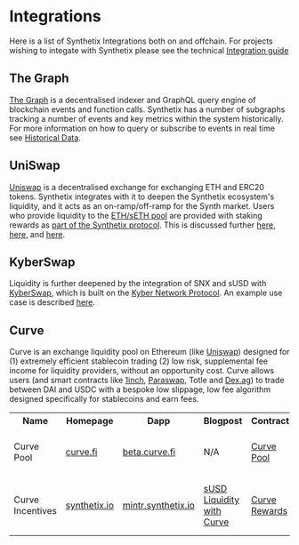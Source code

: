 # Integrations

Here is a list of Synthetix Integrations both on and offchain. For projects wishing to integate with Synthetix please see the technical [Integration guide](/integration-guide/)

## The Graph

[The Graph](http://thegraph.com/) is a decentralised indexer and GraphQL query engine of blockchain events and function calls. Synthetix has a number of subgraphs tracking a number of events and key metrics within the system historically. For more information on how to query or subscribe to events in real time see [Historical Data](../historical-data.md).

## UniSwap

[Uniswap](https://uniswap.io/) is a decentralised exchange for exchanging ETH and ERC20 tokens. Synthetix integrates with it to deepen the Synthetix ecosystem's liquidity, and it acts as an on-ramp/off-ramp for the Synth market. Users who provide liquidity to the [ETH/sETH pool](https://uniswap.exchange/swap/0x42456D7084eacF4083f1140d3229471bbA2949A8) are provided with staking rewards as [part of the Synthetix protocol](https://sips.synthetix.io/sips/sip-8). This is discussed further [here](https://blog.synthetix.io/uniswap-seth-pool-incentives/), [here](https://blog.synthetix.io/snx-arbitrage-pool/), and [here](https://blog.synthetix.io/new-uniswap-seth-lp-reward-system/).

## KyberSwap

Liquidity is further deepened by the integration of SNX and sUSD with [KyberSwap](https://kyberswap.com/swap/eth-snx), which is built on the [Kyber Network Protocol](https://kyber.network/). An example use case is described [here](https://blog.synthetix.io/snx-liquidity-has-been-added-to-kyberswap/).

## Curve

Curve is an exchange liquidity pool on Ethereum (like [Uniswap](https://uniswap.exchange/swap)) designed for (1) extremely efficient stablecoin trading (2) low risk, supplemental fee income for liquidity providers, without an opportunity cost.
Curve allows users (and smart contracts like [1inch](https://1inch.exchange/), [Paraswap](https://paraswap.io/), Totle and [Dex.ag](http://dex.ag)) to trade between DAI and USDC with a bespoke low slippage, low fee algorithm designed specifically for stablecoins and earn fees.

<table><tr><th>Name</th><th>Homepage</th><th>Dapp</th><th>Blogpost</th><th>Contract</th><th>Source</th><th>Audits</th><th>Disclosures</th><th>Security Contact</th></tr>
              <tr>
                <td>Curve Pool</td>
                <td><a target="_blank" href="https://www.curve.fi/">curve.fi</a></td>
                <td><a target="_blank" href="https://beta.curve.fi/">beta.curve.fi</a></td>
                <td>N/A</td>
                <td>
                    <a target="_blank" href="https://etherscan.io/address/0xA5407eAE9Ba41422680e2e00537571bcC53efBfD">Curve Pool</a>
                </td>
                <td>
                    <a target="_blank" href="https://github.com/curvefi/curve-contract/blob/pool_susd_plain/vyper/stableswap.vy">Curve sUSD Pool Contract</a>
                </td>
                <td>
                    <a target="_blank" href="https://www.curve.fi/audits/01-ToB.pdf">Curve Audit Report</a>
                <td><a target="_blank" href="https://blog.curve.fi/vulnerability-disclosure/">Disclosures</a>
                <td>
                    <a target="_blank" href="mailto:security@curve.fi">security@curve.fi</a>
                </td>
              </tr>
   <tr>
                <td>Curve Incentives</td>
                <td><a target="_blank" href="https://synthetix.io">synthetix.io</a></td>
                <td><a target="_blank" href="https://mintr.synthetix.io">mintr.synthetix.io</a></td>
                <td><a target="_blank" href="https://blog.synthetix.io/susd-liquidity-trial-with-curve-iearn/">sUSD Liquidity with Curve</a></td>
                <td>
                    <a target="_blank" href="https://etherscan.io/address/0xdcb6a51ea3ca5d3fd898fd6564757c7aaec3ca92#code">Curve Rewards</a>
                </td>
                <td>
                    <a target="_blank" href="https://github.com/Synthetixio/Unipool/compare/53df522...4675db3d">SNX Liquidity Rewards Contract</a>
                </td>
                <td>
                    <a target="_blank" href="https://github.com/sigp/public-audits/blob/master/synthetix/unipool/review.pdf">SNX Liquidity Rewards Audit Report</a>
                <td>
                    <a target="_blank" href="https://blog.synthetix.io/synthetix-bug-bounties/">Bug Bounty</a>
                <td>
                    <a target="_blank" href="mailto:security@synthetix.io">security@synthetix.io</a>
                </td>
              </tr>
             </tr></table>
